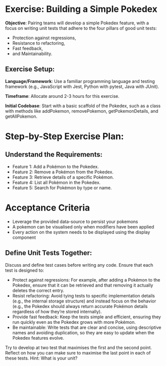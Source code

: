 # Exercise: Building a Simple Pokedex
**Objective**: Pairing teams will develop a simple Pokedex feature, with a focus on writing unit tests that adhere to the four pillars of good unit tests: 
- Protection against regressions, 
- Resistance to refactoring, 
- Fast feedback, 
- and Maintainability.

## Exercise Setup:
**Language/Framework**: Use a familiar programming language and testing framework (e.g., JavaScript with Jest, Python with pytest, Java with JUnit). 

**Timeframe**: Allocate around 2-3 hours for this exercise.

**Initial Codebase**: Start with a basic scaffold of the Pokedex, such as a class with methods like addPokemon, removePokemon, getPokemonDetails, and getAllPokemon.

# Step-by-Step Exercise Plan:
## Understand the Requirements:

- Feature 1: Add a Pokémon to the Pokedex.
- Feature 2: Remove a Pokémon from the Pokedex.
- Feature 3: Retrieve details of a specific Pokémon.
- Feature 4: List all Pokémon in the Pokedex.
- Feature 5: Search for Pokémon by type or name.

# Acceptance Criteria
- Leverage the provided data-source to persist your pokemons
- A pokemon can be visualised only when modifiers have been applied
- Every action on the system needs to be displayed using the display component 

## Define Unit Tests Together:
Discuss and define test cases before writing any code. Ensure that each test is designed to:
- Protect against regressions: For example, after adding a Pokémon to the Pokedex, ensure that it can be retrieved and that removing it actually deletes the correct entry.
- Resist refactoring: Avoid tying tests to specific implementation details (e.g., the internal storage structure) and instead focus on the behavior (e.g., the Pokedex should always return accurate Pokémon details regardless of how they’re stored internally).
- Provide fast feedback: Keep the tests simple and efficient, ensuring they run quickly even as the Pokedex grows with more Pokémon.
- Be maintainable: Write tests that are clear and concise, using descriptive names and avoiding duplication, so they are easy to update when the Pokedex features evolve.

Try to develop at two test that maximises the first and the second point. Reflect on how you can make sure to maximise the last point in each of these tests. 
Hint: What is your unit?